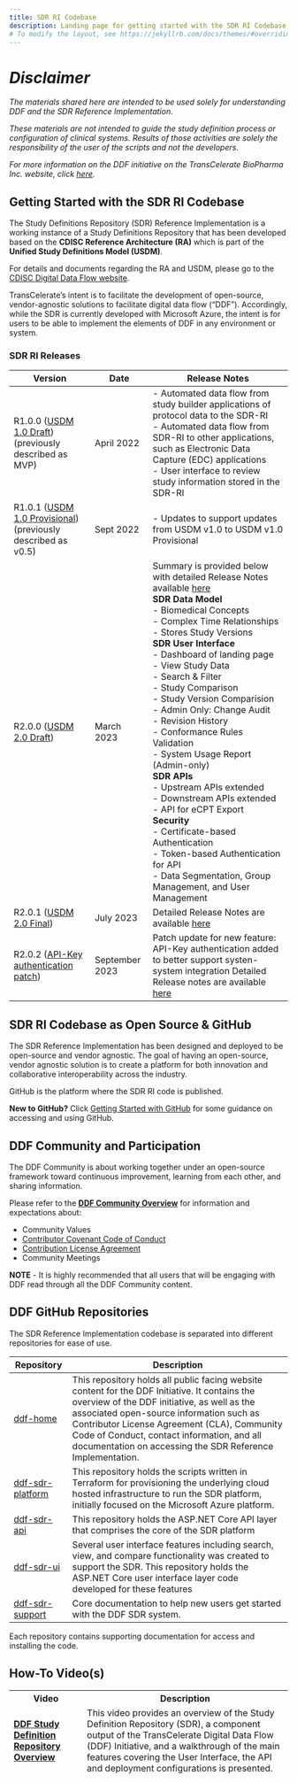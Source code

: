 ```yaml
---
title: SDR RI Codebase
description: Landing page for getting started with the SDR RI Codebase and GitHub basics
# To modify the layout, see https://jekyllrb.com/docs/themes/#overriding-theme-defaults
---
```

# *Disclaimer*

<em>The materials shared here are intended to be used solely for understanding DDF and the SDR Reference Implementation.</em>

<em>These materials are not intended to guide the study definition process or configuration of clinical systems. Results of those activities are solely the responsibility of the user of the scripts and not the developers. </em>

<em>For more information on the DDF initiative on the TransCelerate BioPharma Inc. website, click [here](https://www.transceleratebiopharmainc.com/initiatives/digital-data-flow/).</em>

## Getting Started with the SDR RI Codebase

The Study Definitions Repository (SDR) Reference Implementation is a working instance of a Study Definitions Repository that has been developed based on the **CDISC Reference Architecture (RA)** which is part of the **Unified Study Definitions Model (USDM)**.  

For details and documents regarding the RA and USDM, please go to the [CDISC Digital Data Flow website](https://www.cdisc.org/ddf).

TransCelerate’s intent is to facilitate the development of open-source, vendor-agnostic solutions to facilitate digital data flow (“DDF”).  Accordingly, while the SDR is currently developed with Microsoft Azure, the intent is for users to be able to implement the elements of DDF in any environment or system.  

### SDR RI Releases


| Version                                                                                                                                                                                               | Date                                                                                                                                                                                                                                                                                                                                                                                                                                                                         | Release Notes                                                                                                                 |
|----------------------------------------------------------------------------------------------------------------------------------------------------------------------------------------------------|------------------------------------------------------------------------------------------------------------------------------------------------------------------------------------------------------------------------------------------------------------------------------------------------------------------------------------------------------------------------------------------------------------------------------------------------------------------------------------------------------|--------------------------------------------------------------------------------------------------------------------------------------|
| R1.0.0 ([USDM 1.0 Draft](https://github.com/transcelerate/ddf-home/blob/main/documents/USDM/USDM_RA_v1.0_(Draft).zip)) <br> (previously described as MVP)| April 2022 | - Automated data flow from study builder applications of protocol data to the SDR-RI <br> - Automated data flow from SDR-RI to other applications, such as Electronic Data Capture (EDC) applications <br> - User interface to review study information stored in the SDR-RI
| R1.0.1 ([USDM 1.0 Provisional](https://github.com/transcelerate/ddf-home/blob/main/documents/USDM/USDM_RA_v1.0_(Provisional).zip)) <br> (previously described as v0.5)| Sept 2022 | - Updates to support updates from USDM v1.0 to USDM v1.0 Provisional |
| R2.0.0 ([USDM 2.0 Draft](https://github.com/transcelerate/ddf-home/blob/main/documents/USDM/USDM_RA_v2.0_(Draft).zip)) | March 2023 | Summary is provided below with detailed Release Notes available [here](https://github.com/transcelerate/ddf-sdr-support/tree/main/documents) <br> **SDR Data Model** <br> - Biomedical Concepts <br> - Complex Time Relationships <br> - Stores Study Versions <br> **SDR User Interface** <br> - Dashboard of landing page <br> - View Study Data <br> - Search & Filter <br> - Study Comparison <br> - Study Version Comparision <br> - Admin Only: Change Audit <br> - Revision History <br> - Conformance Rules Validation <br> - System Usage Report (Admin-only) <br> **SDR APIs** <br> - Upstream APIs extended <br> - Downstream APIs extended <br> - API for eCPT Export <br> **Security** <br> - Certificate-based Authentication <br> - Token-based Authentication for API <br> - Data Segmentation, Group Management, and User Management  |
| R2.0.1 ([USDM 2.0 Final](https://www.cdisc.org/sites/default/files/2023-06/USDM-RA-v2.0-%20final.zip)) | July 2023 | Detailed Release Notes are available [here](https://github.com/transcelerate/ddf-sdr-platform/files/12048219/ddf-sdr-ri-v2.0.1-release-notes.pdf)|
| R2.0.2 ([API-Key authentication patch]()) | September 2023 | Patch update for new feature: API-Key authentication added to better support systen-system integration Detailed Release notes are available [here](https://www.youtube.com/watch?v=BQfI-u9QHvM)|

## SDR RI Codebase as Open Source & GitHub

The SDR Reference Implementation has been designed and deployed to be open-source and vendor agnostic.  The goal of having an open-source, vendor agnostic solution is to create a platform for both innovation and collaborative interoperability across the industry.

GitHub is the platform where the SDR RI code is published.  

**New to GitHub?** Click [Getting Started with GitHub](github-support.md) for some guidance on accessing and using GitHub.  

## DDF Community and Participation

The DDF Community is about working together under an open-source framework toward continuous improvement, learning from each other, and sharing information.

Please refer to the **[DDF Community Overview](community.md)** for information and expectations about:

- Community Values
- [Contributor Covenant Code of Conduct](code-of-conduct.md)
- [Contribution License Agreement](contributing.md)
- Community Meetings  

**NOTE** - It is highly recommended that all users that will be engaging with DDF read through all the DDF Community content.

## DDF GitHub Repositories

The SDR Reference Implementation codebase is separated into different repositories for ease of use.

| Repository                                                                        | Description                                                                                                                                                                                                                                                                                                                                        |
|-----------------------------------------------------------------------------------|----------------------------------------------------------------------------------------------------------------------------------------------------------------------------------------------------------------------------------------------------------------------------------------------------------------------------------------------------|
| [ddf-home](https://github.com/transcelerate/ddf-home)         | This repository holds all public facing website content for the DDF Initiative. It contains the overview of the DDF initiative, as well as the associated open-source information such as Contributor License Agreement (CLA), Community Code of Conduct, contact information, and all documentation on accessing the SDR Reference Implementation. |
| [ddf-sdr-platform](https://github.com/transcelerate/ddf-sdr-platform) | This repository holds the scripts written in Terraform for provisioning the underlying cloud hosted infrastructure to run the SDR platform, initially focused on the Microsoft Azure platform.                                                                                                                                                      |
| [ddf-sdr-api](https://github.com/transcelerate/ddf-sdr-api)           | This repository holds the ASP.NET Core API layer that comprises the core of the SDR platform                                                                                                                                                                                                                                                       |
| [ddf-sdr-ui](https://github.com/transcelerate/ddf-sdr-ui)             | Several user interface features including search, view, and compare functionality was created to support the SDR.  This repository holds the ASP.NET Core user interface layer code developed for these features                                                                                                                                  |
| [ddf-sdr-support](https://github.com/transcelerate/ddf-sdr-support)             | Core documentation to help new users get started with the DDF SDR system.                                                                                                                                                     |

Each repository contains supporting documentation for access and installing the code.

## How-To Video(s)
<table>
 <thead>
  <tr>
   <th>Video</th>
   <th>Description</th>
  </tr>
  <tr>
   <td><strong><a target="_blank" href="https://www.youtube.com/watch?v=BQfI-u9QHvM&t=602s">DDF Study Definition Repository Overview</a></strong></td>
   <td>This video provides an overview of the Study Definition Repository (SDR), a component output of the TransCelerate Digital Data Flow (DDF) Initiative, and a walkthrough of the main features covering the User Interface, the API and deployment configurations is presented. </td>
  </tr>
 </thead>
</table>
